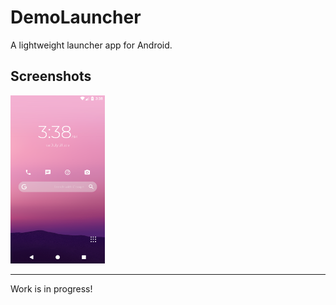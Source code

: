 # DemoLauncher
A lightweight launcher app for Android.

Screenshots
---
<img src="https://github.com/suvankar-mitra/DemoLauncher/blob/master/screen_1.png" width="30%">

----
Work is in progress!
